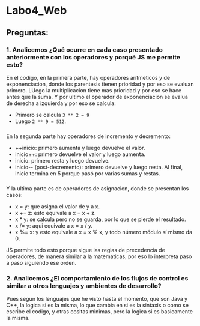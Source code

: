 # Labo4_Web

## Preguntas: 
### 1. Analicemos ¿Qué ocurre en cada caso presentado anteriormente con los operadores y porqué JS me permite esto?
   En el codigo, en la primera parte, hay operadores aritmeticos y de exponenciacion, donde los parentesis tienen prioridad y por eso se evaluan primero. LUego la multiplicacion tiene mas prioridad y por eso se hace antes que la suma. Y por ultimo el operador de exponenciacion se evalua de derecha a izquierda y por eso se calcula:
   - Primero se calcula `3 ** 2 = 9`
  - Luego `2 ** 9 = 512`.
    ### 
En la segunda parte hay operadores de incremento y decremento:
   - ++inicio: primero aumenta y luego devuelve el valor.
   - inicio++: primero devuelve el valor y luego aumenta.
   - inicio: primero resta y luego devuelve.
   - inicio-- (post-decremento): primero devuelve y luego resta.
   Al final, inicio termina en 5 porque pasó por varias sumas y restas.
### 
Y la ultima parte es de operadores de asignacion, donde se presentan los casos: 
   - x = y: que asigna el valor de y a x.
   - x += z: esto equivale a x = x + z.
   - x * y: se calcula pero no se guarda, por lo que se pierde el resultado.
   - x /= y: aqui equivale a x = x / y.
   - x %= x:  y esto equivale a x = x % x, y todo número módulo sí mismo da 0.

JS permite todo esto porque sigue las reglas de precedencia de operadores, de manera similar a la matematicas, por eso lo interpreta paso a paso siguiendo ese orden.

### 2. Analicemos ¿El comportamiento de los flujos de control es similar a otros lenguajes y ambientes de desarrollo?
   Pues segun los lenguajes que he visto hasta el momento, que son Java y C++, la logica si es la misma, lo que cambia en si es la sintaxis o como se escribe el codigo, y otras cositas minimas, pero la logica si es basicamente la misma. 

